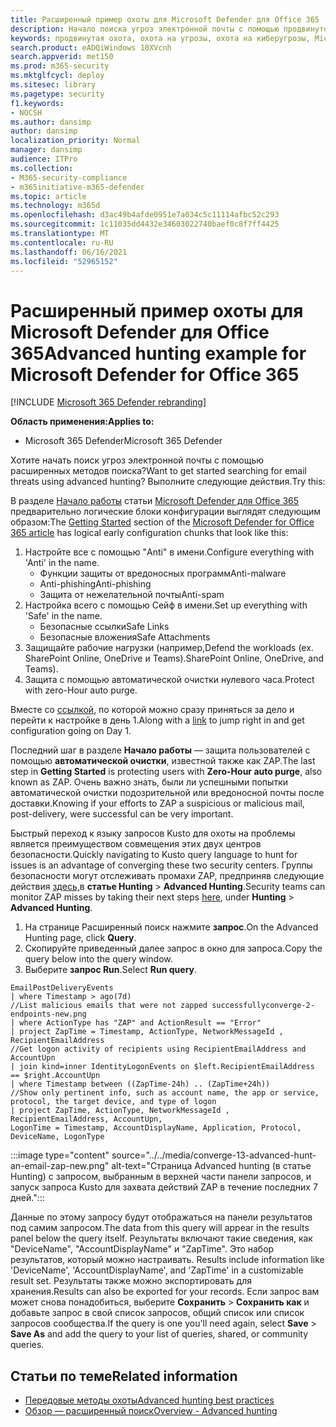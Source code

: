 ```yaml
---
title: Расширенный пример охоты для Microsoft Defender для Office 365
description: Начало поиска угроз электронной почты с помощью продвинутой охоты
keywords: продвинутая охота, охота на угрозы, охота на киберугрозы, Microsoft 365 Defender, microsoft 365, m365, поиск, запрос, телеметрия, пользовательские обнаружения, схема, кусто
search.product: eADQiWindows 10XVcnh
search.appverid: met150
ms.prod: m365-security
ms.mktglfcycl: deploy
ms.sitesec: library
ms.pagetype: security
f1.keywords:
- NOCSH
ms.author: dansimp
author: dansimp
localization_priority: Normal
manager: dansimp
audience: ITPro
ms.collection:
- M365-security-compliance
- m365initiative-m365-defender
ms.topic: article
ms.technology: m365d
ms.openlocfilehash: d3ac49b4afde0951e7a034c5c11114afbc52c293
ms.sourcegitcommit: 1c11035dd4432e34603022740baef0c8f7ff4425
ms.translationtype: MT
ms.contentlocale: ru-RU
ms.lasthandoff: 06/16/2021
ms.locfileid: "52965152"
---
```

# <a name="advanced-hunting-example-for-microsoft-defender-for-office-365"></a><span data-ttu-id="a1141-104">Расширенный пример охоты для Microsoft Defender для Office 365</span><span class="sxs-lookup"><span data-stu-id="a1141-104">Advanced hunting example for Microsoft Defender for Office 365</span></span>

[!INCLUDE [Microsoft 365 Defender rebranding](../includes/microsoft-defender.md)]


<span data-ttu-id="a1141-105">**Область применения:**</span><span class="sxs-lookup"><span data-stu-id="a1141-105">**Applies to:**</span></span>
- <span data-ttu-id="a1141-106">Microsoft 365 Defender</span><span class="sxs-lookup"><span data-stu-id="a1141-106">Microsoft 365 Defender</span></span>

<span data-ttu-id="a1141-107">Хотите начать поиск угроз электронной почты с помощью расширенных методов поиска?</span><span class="sxs-lookup"><span data-stu-id="a1141-107">Want to get started searching for email threats using advanced hunting?</span></span> <span data-ttu-id="a1141-108">Выполните следующие действия.</span><span class="sxs-lookup"><span data-stu-id="a1141-108">Try this:</span></span>

<span data-ttu-id="a1141-109">В разделе [Начало работы](/microsoft-365/security/office-365-security/defender-for-office-365#getting-started) статьи [Microsoft Defender для Office 365](/microsoft-365/security/office-365-security/defender-for-office-365) предварительно логические блоки конфигурации выглядят следующим образом:</span><span class="sxs-lookup"><span data-stu-id="a1141-109">The [Getting Started](/microsoft-365/security/office-365-security/defender-for-office-365#getting-started) section of the [Microsoft Defender for Office 365 article](/microsoft-365/security/office-365-security/defender-for-office-365) has logical early configuration chunks that look like this:</span></span>

1. <span data-ttu-id="a1141-110">Настройте все с помощью "Anti" в имени.</span><span class="sxs-lookup"><span data-stu-id="a1141-110">Configure everything with 'Anti' in the name.</span></span>
   - <span data-ttu-id="a1141-111">Функции защиты от вредоносных программ</span><span class="sxs-lookup"><span data-stu-id="a1141-111">Anti-malware</span></span>
   - <span data-ttu-id="a1141-112">Anti-phishing</span><span class="sxs-lookup"><span data-stu-id="a1141-112">Anti-phishing</span></span>
   - <span data-ttu-id="a1141-113">Защита от нежелательной почты</span><span class="sxs-lookup"><span data-stu-id="a1141-113">Anti-spam</span></span>
2. <span data-ttu-id="a1141-114">Настройка всего с помощью Сейф в имени.</span><span class="sxs-lookup"><span data-stu-id="a1141-114">Set up everything with 'Safe' in the name.</span></span>
   - <span data-ttu-id="a1141-115">Безопасные ссылки</span><span class="sxs-lookup"><span data-stu-id="a1141-115">Safe Links</span></span>
   - <span data-ttu-id="a1141-116">Безопасные вложения</span><span class="sxs-lookup"><span data-stu-id="a1141-116">Safe Attachments</span></span>
3. <span data-ttu-id="a1141-117">Защищайте рабочие нагрузки (например,</span><span class="sxs-lookup"><span data-stu-id="a1141-117">Defend the workloads (ex.</span></span> <span data-ttu-id="a1141-118">SharePoint Online, OneDrive и Teams).</span><span class="sxs-lookup"><span data-stu-id="a1141-118">SharePoint Online, OneDrive, and Teams).</span></span>
4. <span data-ttu-id="a1141-119">Защита с помощью автоматической очистки нулевого часа.</span><span class="sxs-lookup"><span data-stu-id="a1141-119">Protect with zero-Hour auto purge.</span></span>

<span data-ttu-id="a1141-120">Вместе со [ссылкой](../office-365-security/protect-against-threats.md), по которой можно сразу приняться за дело и перейти к настройке в день 1.</span><span class="sxs-lookup"><span data-stu-id="a1141-120">Along with a [link](../office-365-security/protect-against-threats.md) to jump right in and get configuration going on Day 1.</span></span>

<span data-ttu-id="a1141-121">Последний шаг в разделе **Начало работы** — защита пользователей с помощью **автоматической очистки**, известной также как ZAP.</span><span class="sxs-lookup"><span data-stu-id="a1141-121">The last step in **Getting Started** is protecting users with **Zero-Hour auto purge**, also known as ZAP.</span></span> <span data-ttu-id="a1141-122">Очень важно знать, были ли успешными попытки автоматической очистки подозрительной или вредоносной почты после доставки.</span><span class="sxs-lookup"><span data-stu-id="a1141-122">Knowing if your efforts to ZAP a suspicious or malicious mail, post-delivery, were successful can be very important.</span></span>

<span data-ttu-id="a1141-123">Быстрый переход к языку запросов Kusto для охоты на проблемы является преимуществом совмещения этих двух центров безопасности.</span><span class="sxs-lookup"><span data-stu-id="a1141-123">Quickly navigating to Kusto query language to hunt for issues is an advantage of converging these two security centers.</span></span> <span data-ttu-id="a1141-124">Группы безопасности могут отслеживать промахи ZAP, предприняв следующие действия [здесь,](https://security.microsoft.com/advanced-hunting)в **статье Hunting** \> **Advanced Hunting**.</span><span class="sxs-lookup"><span data-stu-id="a1141-124">Security teams can monitor ZAP misses by taking their next steps [here](https://security.microsoft.com/advanced-hunting), under **Hunting** \> **Advanced Hunting**.</span></span>

1. <span data-ttu-id="a1141-125">На странице Расширенный поиск нажмите **запрос**.</span><span class="sxs-lookup"><span data-stu-id="a1141-125">On the Advanced Hunting page, click **Query**.</span></span>
1. <span data-ttu-id="a1141-126">Скопируйте приведенный далее запрос в окно для запроса.</span><span class="sxs-lookup"><span data-stu-id="a1141-126">Copy the query below into the query window.</span></span>
1. <span data-ttu-id="a1141-127">Выберите **запрос Run**.</span><span class="sxs-lookup"><span data-stu-id="a1141-127">Select **Run query**.</span></span>

```kusto
EmailPostDeliveryEvents 
| where Timestamp > ago(7d)
//List malicious emails that were not zapped successfullyconverge-2-endpoints-new.png
| where ActionType has "ZAP" and ActionResult == "Error"
| project ZapTime = Timestamp, ActionType, NetworkMessageId , RecipientEmailAddress 
//Get logon activity of recipients using RecipientEmailAddress and AccountUpn
| join kind=inner IdentityLogonEvents on $left.RecipientEmailAddress == $right.AccountUpn
| where Timestamp between ((ZapTime-24h) .. (ZapTime+24h))
//Show only pertinent info, such as account name, the app or service, protocol, the target device, and type of logon
| project ZapTime, ActionType, NetworkMessageId , RecipientEmailAddress, AccountUpn, 
LogonTime = Timestamp, AccountDisplayName, Application, Protocol, DeviceName, LogonType
```

:::image type="content" source="../../media/converge-13-advanced-hunt-an-email-zap-new.png" alt-text="Страница Advanced hunting (в статье Hunting) с запросом, выбранным в верхней части панели запросов, и запуск запроса Kusto для захвата действий ZAP в течение последних 7 дней.":::

<span data-ttu-id="a1141-129">Данные по этому запросу будут отображаться на панели результатов под самим запросом.</span><span class="sxs-lookup"><span data-stu-id="a1141-129">The data from this query will appear in the results panel below the query itself.</span></span> <span data-ttu-id="a1141-130">Результаты включают такие сведения, как "DeviceName", "AccountDisplayName" и "ZapTime". Это набор результатов, который можно настраивать. </span><span class="sxs-lookup"><span data-stu-id="a1141-130">Results include information like 'DeviceName', 'AccountDisplayName', and 'ZapTime' in a customizable result set.</span></span> <span data-ttu-id="a1141-131">Результаты также можно экспортировать для хранения.</span><span class="sxs-lookup"><span data-stu-id="a1141-131">Results can also be exported for your records.</span></span> <span data-ttu-id="a1141-132">Если запрос вам может снова понадобиться, выберите **Сохранить** > **Сохранить как** и добавьте запрос в свой список запросов, общий список или список запросов сообщества.</span><span class="sxs-lookup"><span data-stu-id="a1141-132">If the query is one you'll need again, select **Save** > **Save As** and add the query to your list of queries, shared, or community queries.</span></span>

## <a name="related-information"></a><span data-ttu-id="a1141-133">Статьи по теме</span><span class="sxs-lookup"><span data-stu-id="a1141-133">Related information</span></span>
- [<span data-ttu-id="a1141-134">Передовые методы охоты</span><span class="sxs-lookup"><span data-stu-id="a1141-134">Advanced hunting best practices</span></span>](advanced-hunting-best-practices.md)
- [<span data-ttu-id="a1141-135">Обзор — расширенный поиск</span><span class="sxs-lookup"><span data-stu-id="a1141-135">Overview - Advanced hunting</span></span>](advanced-hunting-overview.md)
